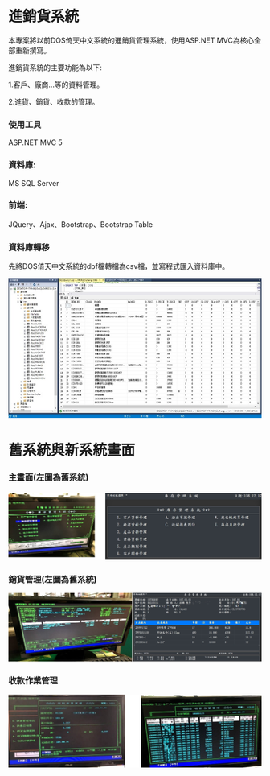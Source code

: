 # 進銷貨系統
本專案將以前DOS倚天中文系統的進銷貨管理系統，使用ASP.NET MVC為核心全部重新撰寫。

進銷貨系統的主要功能為以下:

1.客戶、廠商...等的資料管理。

2.進貨、銷貨、收款的管理。

### 使用工具
ASP.NET MVC 5
### 資料庫:
MS SQL Server
### 前端:
JQuery、Ajax、Bootstrap、Bootstrap Table

### 資料庫轉移
先將DOS倚天中文系統的dbf檔轉檔為csv檔，並寫程式匯入資料庫中。

<img src="https://github.com/zccheng8320/inv_project/blob/master/DemoPicture/SQL%20Server%E8%B3%87%E6%96%99%E5%BA%AB.jpg">

# 舊系統與新系統畫面
### 主畫面(左圖為舊系統)
#### 

<img src="https://github.com/zccheng8320/inv_project/blob/master/DemoPicture/IMG_7128.jpg">

### 銷貨管理(左圖為舊系統)

<img src="https://github.com/zccheng8320/inv_project/blob/master/DemoPicture/img_2.jpg">

### 收款作業管理

<img src="https://github.com/zccheng8320/inv_project/blob/master/DemoPicture/IMG_7433.jpg">



